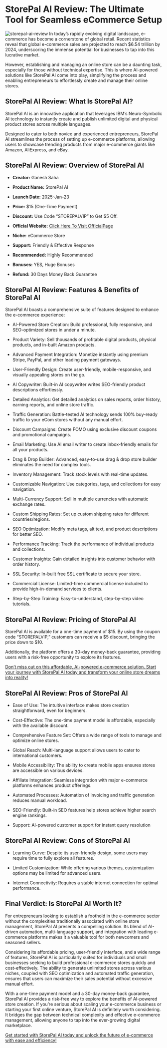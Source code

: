 # StorePal AI Review: The Ultimate Tool for Seamless eCommerce Setup
![storepal-ai-review](https://github.com/user-attachments/assets/18323a97-7129-43b9-9bd9-f89150bf246f)
In today’s rapidly evolving digital landscape, e-commerce has become a cornerstone of global retail. Recent statistics reveal that global e-commerce sales are projected to reach $6.54 trillion by 2024, underscoring the immense potential for businesses to tap into this lucrative market.

However, establishing and managing an online store can be a daunting task, especially for those without technical expertise. This is where AI-powered solutions like StorePal AI come into play, simplifying the process and enabling entrepreneurs to effortlessly create and manage their online stores.

## StorePal AI Review: What Is StorePal AI?
StorePal AI is an innovative application that leverages IBM’s Neuro-Symbolic AI technology to instantly create and publish unlimited digital and physical product stores across multiple languages.

Designed to cater to both novice and experienced entrepreneurs, StorePal AI streamlines the process of setting up e-commerce platforms, allowing users to showcase trending products from major e-commerce giants like Amazon, AliExpress, and eBay.

## StorePal AI Review: Overview of StorePal AI

* **Creator:** Ganesh Saha

* **Product Name:** StorePal AI

* **Launch Date:** 2025-Jan-23

* **Price:** $15 (One-Time Payment)

* **Discount:** Use Code “STOREPALVIP” to Get $5 Off.

* **Official Website:** [Click Here To Visit OfficialPage](https://cutt.ly/Me8XaXtS)

* **Niche:** eCommerce Store

* **Support:** Friendly & Effective Response

* **Recommended:** Highly Recommended

* **Bonuses:** YES, Huge Bonuses

* **Refund:** 30 Days Money Back Guarantee

## StorePal AI Review: Features & Benefits of StorePal AI
StorePal AI boasts a comprehensive suite of features designed to enhance the e-commerce experience:

* AI-Powered Store Creation: Build professional, fully responsive, and SEO-optimized stores in under a minute.

* Product Variety: Sell thousands of profitable digital products, physical products, and in-built Amazon products.

* Advanced Payment Integration: Monetize instantly using premium Stripe, PayPal, and other leading payment gateways.

* User-Friendly Design: Create user-friendly, mobile-responsive, and visually appealing stores on the go.

* AI Copywriter: Built-in AI copywriter writes SEO-friendly product descriptions effortlessly.

* Detailed Analytics: Get detailed analytics on sales reports, order history, earning reports, and online store traffic.

* Traffic Generation: Battle-tested AI technology sends 100% buy-ready traffic to your eCom stores without any manual effort.

* Discount Campaigns: Create FOMO using exclusive discount coupons and promotional campaigns.

* Email Marketing: Use AI email writer to create inbox-friendly emails for all your products.

* Drag & Drop Builder: Advanced, easy-to-use drag & drop store builder eliminates the need for complex tools.

* Inventory Management: Track stock levels with real-time updates.

* Customizable Navigation: Use categories, tags, and collections for easy navigation.

* Multi-Currency Support: Sell in multiple currencies with automatic exchange rates.

* Custom Shipping Rates: Set up custom shipping rates for different countries/regions.

* SEO Optimization: Modify meta tags, alt text, and product descriptions for better SEO.

* Performance Tracking: Track the performance of individual products and collections.

* Customer Insights: Gain detailed insights into customer behavior with order history.

* SSL Security: In-built free SSL certificate to secure your store.

* Commercial License: Limited-time commercial license included to provide high-in-demand services to clients.

* Step-by-Step Training: Easy-to-understand, step-by-step video tutorials.


## StorePal AI Review: Pricing of StorePal AI

StorePal AI is available for a one-time payment of $15. By using the coupon code “STOREPALVIP,” customers can receive a $5 discount, bringing the price down to $10.

Additionally, the platform offers a 30-day money-back guarantee, providing users with a risk-free opportunity to explore its features.

[Don’t miss out on this affordable, AI-powered e-commerce solution. Start your journey with StorePal AI today and transform your online store dreams into reality!](https://cutt.ly/Me8XaXtS)

## StorePal AI Review: Pros of StorePal AI

* Ease of Use: The intuitive interface makes store creation straightforward, even for beginners.

* Cost-Effective: The one-time payment model is affordable, especially with the available discount.

* Comprehensive Feature Set: Offers a wide range of tools to manage and optimize online stores.

* Global Reach: Multi-language support allows users to cater to international customers.

* Mobile Accessibility: The ability to create mobile apps ensures stores are accessible on various devices.

* Affiliate Integration: Seamless integration with major e-commerce platforms enhances product offerings.

* Automated Processes: Automation of invoicing and traffic generation reduces manual workload.

* SEO-Friendly: Built-in SEO features help stores achieve higher search engine rankings.

* Support: AI-powered customer support for instant query resolution

## StorePal AI Review: Cons of StorePal AI

* Learning Curve: Despite its user-friendly design, some users may require time to fully explore all features.

* Limited Customization: While offering various themes, customization options may be limited for advanced users.

* Internet Connectivity: Requires a stable internet connection for optimal performance.

## Final Verdict: Is StorePal AI Worth It?
For entrepreneurs looking to establish a foothold in the e-commerce sector without the complexities traditionally associated with online store management, StorePal AI presents a compelling solution. Its blend of AI-driven automation, multi-language support, and integration with leading e-commerce platforms makes it a valuable tool for both newcomers and seasoned sellers.

Considering its affordable pricing, user-friendly interface, and a wide range of features, StorePal AI is particularly suited for individuals and small businesses seeking to build professional e-commerce stores quickly and cost-effectively. The ability to generate unlimited stores across various niches, coupled with SEO optimization and automated traffic generation, ensures that users can maximize their sales potential without excessive manual effort.

With a one-time payment model and a 30-day money-back guarantee, StorePal AI provides a risk-free way to explore the benefits of AI-powered store creation. If you’re serious about scaling your e-commerce business or starting your first online venture, StorePal AI is definitely worth considering. It bridges the gap between technical complexity and effective e-commerce management, allowing anyone to tap into the ever-growing digital marketplace.

[Get started with StorePal AI today and unlock the future of e-commerce with ease and efficiency!](https://cutt.ly/Me8XaXtS)


